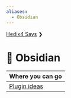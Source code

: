 ```yaml
---
aliases:
  - Obsidian
---
```


[liledix4 Says](../README.md) ❯
# 🔀 Obsidian

| Where you can go                     |
| ------------------------------------ |
| [Plugin ideas](PluginIdeas/index.md) |
